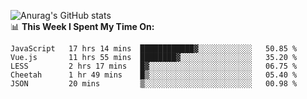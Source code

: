 
![Anurag's GitHub stats](https://github-readme-stats.vercel.app/api?username=supergczh&show_icons=true&theme=radical)
<br />
📊 **This Week I Spent My Time On:**

<!--START_SECTION:waka-->
```text
JavaScript   17 hrs 14 mins  ████████████▓░░░░░░░░░░░░   50.85 % 
Vue.js       11 hrs 55 mins  ████████▓░░░░░░░░░░░░░░░░   35.20 % 
LESS         2 hrs 17 mins   █▓░░░░░░░░░░░░░░░░░░░░░░░   06.75 % 
Cheetah      1 hr 49 mins    █▒░░░░░░░░░░░░░░░░░░░░░░░   05.40 % 
JSON         20 mins         ▒░░░░░░░░░░░░░░░░░░░░░░░░   00.98 % 
```
<!--END_SECTION:waka-->
